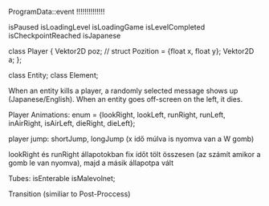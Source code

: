 ProgramData::event !!!!!!!!!!!!!!

isPaused
isLoadingLevel
isLoadingGame
isLevelCompleted
isCheckpointReached
isJapanese

class Player {
    Vektor2D poz; // struct Pozition = {float x, float y};
    Vektor2D a;
};

class Entity; class Element;

When an entity kills a player, a randomly selected message shows up (Japanese/English).
When an entity goes off-screen on the left, it dies.

Player Animations:
enum = {lookRight, lookLeft, runRight, runLeft, inAirRight, isAirLeft, dieRight, dieLeft};

player jump: shortJump, longJump (x idő múlva is nyomva van a W gomb)

lookRight és runRight állapotokban fix időt tölt összesen
(az számít amikor a gomb le van nyomva), majd a másik állapotpa vált

Tubes:
isEnterable
isMalevolnet;


Transition (similiar to Post-Proccess)